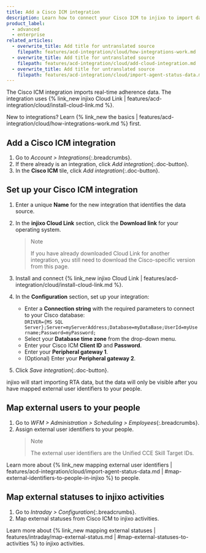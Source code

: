 ```yaml
---
title: Add a Cisco ICM integration
description: Learn how to connect your Cisco ICM to injixo to import data.
product_label:
  - advanced
  - enterprise
related_articles:
  - overwrite_title: Add title for untranslated source
    filepath: features/acd-integration/cloud/how-integrations-work.md
  - overwrite_title: Add title for untranslated source
    filepath: features/acd-integration/cloud/add-cloud-integration.md
  - overwrite_title: Add title for untranslated source
    filepath: features/acd-integration/cloud/import-agent-status-data.md
---
```


The Cisco ICM integration imports real-time adherence data. The integration uses {% link_new injixo Cloud Link | features/acd-integration/cloud/install-cloud-link.md %}.

New to integrations? Learn {% link_new the basics | features/acd-integration/cloud/how-integrations-work.md %} first.

## Add a Cisco ICM integration

1. Go to _Account > Integrations_{:.breadcrumbs}.
2. If there already is an integration, click _Add integration_{:.doc-button}.
3. In the **Cisco ICM** tile, click _Add integration_{:.doc-button}.

## Set up your Cisco ICM integration

1. Enter a unique **Name** for the new integration that identifies the data source.
2. In the **injixo Cloud Link** section, click the **Download link** for your operating system.<br>
   > Note
   >
   > If you have already downloaded Cloud Link for another integration, you still need to download the Cisco-specific version from this page.
3. Install and connect {% link_new injixo Cloud Link | features/acd-integration/cloud/install-cloud-link.md %}.<br>
4. In the **Configuration** section, set up your integration:

   - Enter a **Connection string** with the required parameters to connect to your Cisco database:   
   `DRIVER={MS SQL Server};Server=myServerAddress;Database=myDataBase;UserId=myUsername;Password=myPassword;`
   - Select your **Database time zone** from the drop-down menu.
   - Enter your Cisco ICM **Client ID** and **Password**.
   - Enter your **Peripheral gateway 1**.
   - (Optional) Enter your **Peripheral gateway 2**.

4. Click _Save integration_{:.doc-button}.

injixo will start importing RTA data, but the data will only be visible after you have mapped external user identifiers to your people.

## Map external users to your people

1. Go to _WFM > Administration > Scheduling > Employees_{:.breadcrumbs}.
2. Assign external user identifiers to your people.
   > Note
   >
   > The external user identifiers are the Unified CCE Skill Target IDs.

Learn more about {% link_new mapping external user identifiers | features/acd-integration/cloud/import-agent-status-data.md | #map-external-identifiers-to-people-in-injixo %} to people.

## Map external statuses to injixo activities

1. Go to _Intraday > Configuration_{:.breadcrumbs}.
2. Map external statuses from Cisco ICM to injixo activities.

Learn more about {% link_new mapping external statuses | features/intraday/map-external-status.md | #map-external-statuses-to-activities %} to injixo activities.

